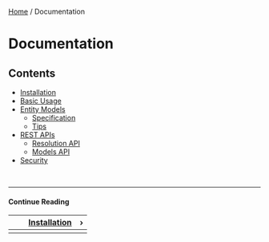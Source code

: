 [Home](/) / Documentation


# <a name="documentation">Documentation</a>


## <a name="contents">Contents</a>

- [Installation](/docs/installation)
- [Basic Usage](/docs/basic-usage)
- [Entity Models](/docs/entity-models)
    - [Specification](/docs/entity-models/specification)
    - [Tips](/docs/entity-models/tips)
- [REST APIs](/docs/rest-apis)
    - [Resolution API](/docs/rest-apis/resolution-api)
    - [Models API](/docs/rest-apis/models-api)
- [Security](/docs/security)


&nbsp;

----

#### Continue Reading

|||[Installation](/docs/installation)|&#8250;|
|:---|:---|---:|---:|
|    |    |    |    |
